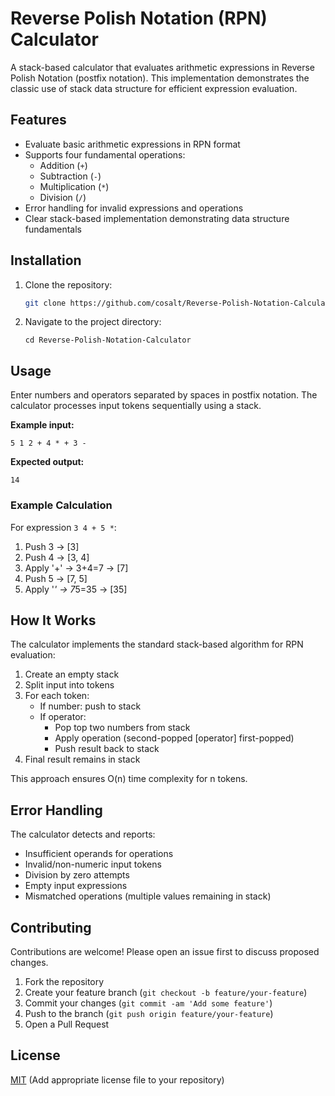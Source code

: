 # Reverse Polish Notation (RPN) Calculator

A stack-based calculator that evaluates arithmetic expressions in Reverse Polish Notation (postfix notation). This implementation demonstrates the classic use of stack data structure for efficient expression evaluation.

## Features

- Evaluate basic arithmetic expressions in RPN format
- Supports four fundamental operations:
  - Addition (`+`)
  - Subtraction (`-`)
  - Multiplication (`*`)
  - Division (`/`)
- Error handling for invalid expressions and operations
- Clear stack-based implementation demonstrating data structure fundamentals

## Installation

1. Clone the repository:
   ```bash
   git clone https://github.com/cosalt/Reverse-Polish-Notation-Calculator.git
   ```
2. Navigate to the project directory:
   ```
   cd Reverse-Polish-Notation-Calculator
   ```

## Usage

Enter numbers and operators separated by spaces in postfix notation. The calculator processes input tokens sequentially using a stack.

**Example input:**
```
5 1 2 + 4 * + 3 -
```

**Expected output:**
```
14
```

### Example Calculation
For expression `3 4 + 5 *`:
1. Push 3 → [3]
2. Push 4 → [3, 4]
3. Apply '+' → 3+4=7 → [7]
4. Push 5 → [7, 5]
5. Apply '*' → 7*5=35 → [35]

## How It Works

The calculator implements the standard stack-based algorithm for RPN evaluation:

1. Create an empty stack
2. Split input into tokens
3. For each token:
   - If number: push to stack
   - If operator:
     - Pop top two numbers from stack
     - Apply operation (second-popped [operator] first-popped)
     - Push result back to stack
4. Final result remains in stack

This approach ensures O(n) time complexity for n tokens.

## Error Handling

The calculator detects and reports:
- Insufficient operands for operations
- Invalid/non-numeric input tokens
- Division by zero attempts
- Empty input expressions
- Mismatched operations (multiple values remaining in stack)

## Contributing

Contributions are welcome! Please open an issue first to discuss proposed changes.

1. Fork the repository
2. Create your feature branch (```git checkout -b feature/your-feature```)
3. Commit your changes (```git commit -am 'Add some feature'```)
5. Push to the branch (```git push origin feature/your-feature```)
6. Open a Pull Request

## License

[MIT](LICENSE) (Add appropriate license file to your repository)
